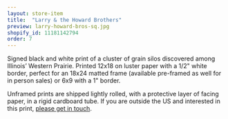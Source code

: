 ```yaml
---
layout: store-item
title:  "Larry & the Howard Brothers"
preview: larry-howard-bros-sq.jpg
shopify_id: 11181142794
order: 7
---
```


Signed black and white print of a cluster of grain silos discovered among Illinois’ Western Prairie. Printed 12x18 on luster paper with a 1/2" white border, perfect for an 18x24 matted frame (available pre-framed as well for in person sales) or 6x9 with a 1" border.

Unframed prints are shipped lightly rolled, with a protective layer of facing paper, in a rigid cardboard tube. If you are outside the US and interested in this print, [please get in touch](http://jimmynotjim.com/about#contact).
